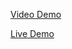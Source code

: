 [Video Demo](https://drive.google.com/file/d/1lC9VARElPLEkGHD105uZIAYqDHEwQKrN/view?usp=sharing)


[Live Demo](https://randkoch.github.io/zippy-paws-email/)
